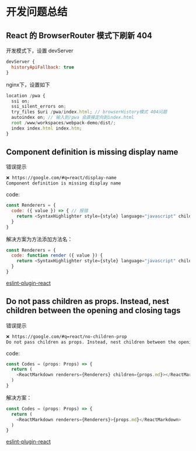 # 开发问题总结

## React 的 BrowserRouter 模式下刷新 404

开发模式下，设置 devServer

```js
devServer {
  historyApiFallback: true
}
```

nginx下，设置如下

```js
location /pwa {
  ssi on;
  ssi_silent_errors on;
  try_files $uri /pwa/index.html; // browserHistory模式 404问题
  autoindex on; // 输入到/pwa 会直接定向到index.html
  root /www/workspaces/webpack-demo/dist/;
  index index.html index.htm;
}
```

## Component definition is missing display name

错误提示

```bash
❌ https://google.com/#q=react/display-name
Component definition is missing display name
```

code:

```js
const Renderers = {
  code: ({ value }) => { // 报错
    return <SyntaxHighlighter style={style} language="javascript" children={value} />
  }
}
```

解决方案为方法添加方法名：

```js
const Renderers = {
  code: function render ({ value }) {
    return <SyntaxHighlighter style={style} language="javascript" children={value} />
  }
}
```

[eslint-plugin-react](https://github.com/yannickcr/eslint-plugin-react/issues/597)

## Do not pass children as props. Instead, nest children between the opening and closing tags

错误提示

```bash
❌ https://google.com/#q=react/no-children-prop
Do not pass children as props. Instead, nest children between the opening and closing tags
```

code:

```js
const Codes = (props: Props) => {
  return (
    <ReactMarkdown renderers={Renderers} children={props.md}></ReactMarkdown> // 报错
  )
}
```

解决方案：

```js
const Codes = (props: Props) => {
  return (
    <ReactMarkdown renderers={Renderers}>{props.md}</ReactMarkdown>
  )
}
```

[eslint-plugin-react](https://github.com/yannickcr/eslint-plugin-react/blob/master/docs/rules/no-children-prop.md)